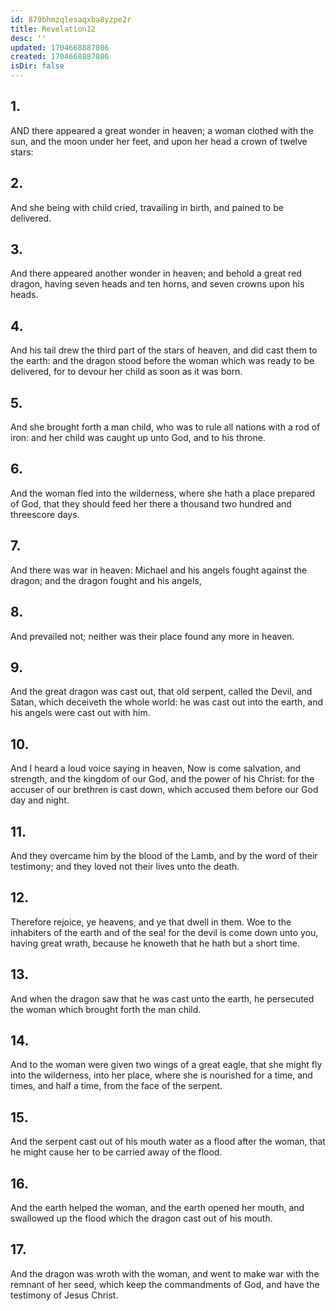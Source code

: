 ```yaml
---
id: 879bhmzqlesaqxba8yzpe2r
title: Revelation12
desc: ''
updated: 1704668887086
created: 1704668887086
isDir: false
---
```

## 1.
AND there appeared a great wonder in heaven; a woman clothed with the sun, and the moon under her feet, and upon her head a crown of twelve stars:
## 2.
And she being with child cried, travailing in birth, and pained to be delivered.
## 3.
And there appeared another wonder in heaven; and behold a great red dragon, having seven heads and ten horns, and seven crowns upon his heads.
## 4.
And his tail drew the third part of the stars of heaven, and did cast them to the earth: and the dragon stood before the woman which was ready to be delivered, for to devour her child as soon as it was born.
## 5.
And she brought forth a man child, who was to rule all nations with a rod of iron: and her child was caught up unto God, and to his throne.
## 6.
And the woman fled into the wilderness, where she hath a place prepared of God, that they should feed her there a thousand two hundred and threescore days.
## 7.
And there was war in heaven: Michael and his angels fought against the dragon; and the dragon fought and his angels,
## 8.
And prevailed not; neither was their place found any more in heaven.
## 9.
And the great dragon was cast out, that old serpent, called the Devil, and Satan, which deceiveth the whole world: he was cast out into the earth, and his angels were cast out with him.
## 10.
And I heard a loud voice saying in heaven, Now is come salvation, and strength, and the kingdom of our God, and the power of his Christ: for the accuser of our brethren is cast down, which accused them before our God day and night.
## 11.
And they overcame him by the blood of the Lamb, and by the word of their testimony; and they loved not their lives unto the death.
## 12.
Therefore rejoice, ye heavens, and ye that dwell in them. Woe to the inhabiters of the earth and of the sea! for the devil is come down unto you, having great wrath, because he knoweth that he hath but a short time.
## 13.
And when the dragon saw that he was cast unto the earth, he persecuted the woman which brought forth the man child.
## 14.
And to the woman were given two wings of a great eagle, that she might fly into the wilderness, into her place, where she is nourished for a time, and times, and half a time, from the face of the serpent.
## 15.
And the serpent cast out of his mouth water as a flood after the woman, that he might cause her to be carried away of the flood.
## 16.
And the earth helped the woman, and the earth opened her mouth, and swallowed up the flood which the dragon cast out of his mouth.
## 17.
And the dragon was wroth with the woman, and went to make war with the remnant of her seed, which keep the commandments of God, and have the testimony of Jesus Christ.
